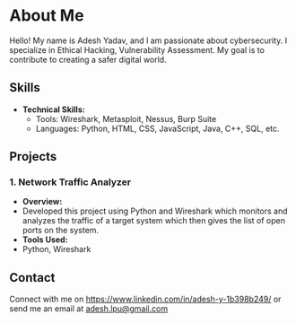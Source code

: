 # About Me
Hello! My name is Adesh Yadav, and I am passionate about cybersecurity. I specialize in Ethical Hacking, Vulnerability Assessment. My goal is to contribute to creating a safer digital world.

## Skills
- **Technical Skills:** 
  - Tools: Wireshark, Metasploit, Nessus, Burp Suite
  - Languages: Python, HTML, CSS, JavaScript, Java, C++, SQL, etc. 

## Projects
### 1. Network Traffic Analyzer
- **Overview:**
- Developed this project using Python and Wireshark which monitors and analyzes the traffic of a target system which then gives the list of open ports on the system.
- **Tools Used:**
- Python, Wireshark
  
## Contact
Connect with me on https://www.linkedin.com/in/adesh-y-1b398b249/ or send me an email at adesh.lpu@gmail.com

